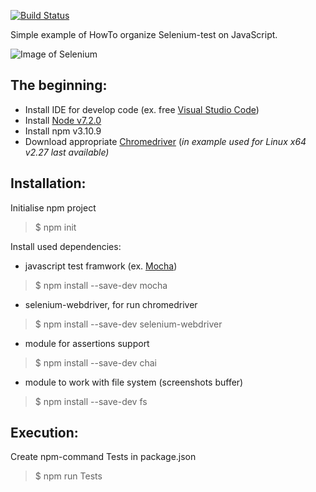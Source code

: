 [![Build Status](https://travis-ci.org/alexKazarin/SeleniumSimpleSample_JS.svg?branch=master)](https://travis-ci.org/alexKazarin/SeleniumSimpleSample_JS)

Simple example of HowTo organize Selenium-test on JavaScript.

![Image of Selenium](http://johnbintz.github.io/jasmine-headless-webkit/images/f5.png)

## The beginning:

- Install IDE for develop code (ex. free [Visual Studio Code](https://code.visualstudio.com/download))
- Install [Node v7.2.0](http://nodejs.ru/)
- Install npm v3.10.9
- Download appropriate [Chromedriver](https://sites.google.com/a/chromium.org/chromedriver/)
(*in example used for Linux x64 v2.27 last available)*

## Installation:

Initialise npm project
> $ npm init

Install used dependencies:
* javascript test framwork (ex. [Mocha](https://mochajs.org))  
> $ npm install --save-dev mocha  

* selenium-webdriver, for run chromedriver  
> $ npm install --save-dev selenium-webdriver  

* module for assertions support  
> $ npm install --save-dev chai  

* module to work with file system (screenshots buffer)  
> $ npm install --save-dev fs  


## Execution:

Create npm-command Tests in package.json 
> $ npm run Tests



